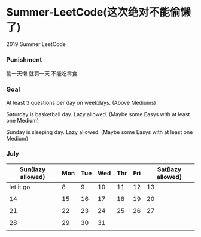 # Summer-LeetCode(这次绝对不能偷懒了)
2019 Summer LeetCode

### Punishment
偷一天懒
就罚一天
不能吃零食 

### Goal 
At least 3 questions per day on weekdays. (Above Mediums)

Saturday is basketball day. Lazy allowed. (Maybe some Easys with at least one Medium)

Sunday is sleeping day. Lazy allowed. (Maybe some Easys with at least one Medium)

### July

| Sun(lazy allowed) | Mon | Tue | Wed | Thr | Fri | Sat(lazy allowed) |
|-------------------|-----|-----|-----|-----|-----|-------------------|
|     let it go     |  8  |  9  |  10 |  11 |  12 |        13         |
|                   |     |     |     |     |     |                   |
|         14        |  15 |  16 |  17 |  18 |  19 |        20         |
|                   |     |     |     |     |     |                   |
|         21        |  22 |  23 |  24 |  25 |  26 |        27         |
|                   |     |     |     |     |     |                   |
|         28        |  29 |  30 |  31 |     |     |                   |
|                   |     |     |     |     |     |                   |

